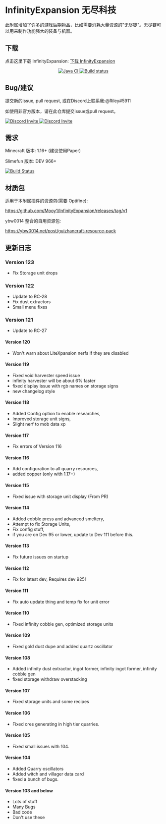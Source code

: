 # InfinityExpansion 无尽科技

此附属增加了许多的游戏后期物品，比如需要消耗大量资源的"无尽锭"。无尽锭可以用来制作功能强大的装备与机器。

## 下载

点击这里下载 InfinityExpansion: [下载 InfinityExpansion](https://builds.guizhanss.net/ybw0014/InfinityExpansion-CN/master)

<p align="center">
  <a href="https://github.com/ybw0014/InfinityExpansion-CN/actions/workflows/maven.yml">
    <img src="https://github.com/ybw0014/InfinityExpansion-CN/actions/workflows/maven.yml/badge.svg" alt="Java CI"/>
  </a>

  <a href="https://builds.guizhanss.net/ybw0014/InfinityExpansion-CN/master">
    <img src="https://builds.guizhanss.net/f/ybw0014/InfinityExpansion-CN/master/badge.svg" alt="Build status"/>
  </a>
</p>

## Bug/建议

提交新的issue, pull request, 或在Discord上联系我:@Riley#5911

如使用非官方版本，请在此仓库提交issue或pull request。

<p>
  <a href="https://discord.gg/slimefun">
    <img src="https://discordapp.com/api/guilds/565557184348422174/widget.png?style=banner3" alt="Discord Invite"/>
  </a>
  <a href="https://discord.gg/SqD3gg5SAU">
    <img src="https://discordapp.com/api/guilds/809178621424041997/widget.png?style=banner3" alt="Discord Invite"/>
  </a>
</p>

## 需求

Minecraft 版本: 1.16+ (建议使用Paper)

Slimefun 版本: DEV 966+

[![Build Status](https://thebusybiscuit.github.io/builds/TheBusyBiscuit/Slimefun4/master/badge.svg)](https://thebusybiscuit.github.io/builds/TheBusyBiscuit/Slimefun4/master/)

## 材质包

适用于本附属插件的资源包(需要 Optifine):

https://github.com/Mooy1/InfinityExpansion/releases/tag/v1

ybw0014 整合的自用资源包:

https://ybw0014.net/post/guizhancraft-resource-pack

## 更新日志
### Version 123
- Fix Storage unit drops
### Version 122
- Update to RC-28
- Fix dust extractors
- Small menu fixes
### Version 121
- Update to RC-27
#### Version 120
- Won't warn about LiteXpansion nerfs if they are disabled
#### Version 119
- Fixed void harvester speed issue
- infinity harvester will be about 6% faster
- fixed display issue with rgb names on storage signs
- new changelog style
#### Version 118
- Added Config option to enable researches, 
- Improved storage unit signs, 
- Slight nerf to mob data xp
#### Version 117
- Fix errors of Version 116
#### Version 116
- Add configuration to all quarry resources, 
- added copper (only with 1.17+)
#### Version 115
- Fixed issue with storage unit display (From PR)
#### Version 114
- Added cobble press and advanced smeltery, 
- Attempt to fix Storage Units, 
- Fix config stuff, 
- if you are on Dev 95 or lower, update to Dev 111 before this.
#### Version 113
- Fix future issues on startup
#### Version 112
- Fix for latest dev, Requires dev 925!
#### Version 111
- Fix auto update thing and temp fix for unit error
#### Version 110
- Fixed infinity cobble gen, optimized storage units
#### Version 109
- Fixed gold dust dupe and added quartz oscillator
#### Version 108
- Added infinity dust extractor, ingot former, infinity ingot former, infinity cobble gen
- fixed storage withdraw overstacking
#### Version 107
- Fixed storage units and some recipes
#### Version 106
- Fixed ores generating in high tier quarries.
#### Version 105
- Fixed small issues with 104.
#### Version 104
- Added Quarry oscillators
- Added witch and villager data card 
- fixed a bunch of bugs.
#### Version 103 and below
- Lots of stuff
- Many Bugs
- Bad code
- Don't use these